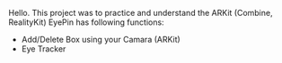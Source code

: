Hello. 
This project was to practice and understand the ARKit (Combine, RealityKit)
EyePin has following functions:
- Add/Delete Box using your Camara (ARKit)
- Eye Tracker

  
